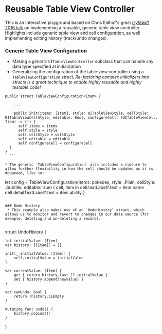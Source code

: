 # Reusable Table View Controller

This is an interactive playground based on Chris Eidhof's great [*try!Swift* 2016 talk](https://github.com/nsakaimbo/Reusable-Table-View-Controller.git) on implementing a reusable, generic table view controller. Highlights include generic table view and cell configuration, as well implementing editing history (track/undo changes).

### Generic Table View Configuration

  * Making a *generic* `UITableViewController` subclass that can handle any data type specified at initialization
  * Generalizing the configuration of the table view controller using a `TableViewConfiguration` struct. *Re-factoring complex initializers into structs is a great technique to enable highly reusable and highly testable code!*

  ```
  public struct TableViewConfiguration<Item> {
      
      ...
      
      public init(items: [Item], style: UITableViewStyle, cellStyle: UITableViewCellStyle, editable: Bool, configureCell: (UITableViewCell, Item) -> ()) {
        self.items = items
        self.style = style
        self.cellStyle = cellStyle
        self.editable = editable
        self.configureCell = configureCell
    }
  }
    ```
 
* The generic `TableViewConfiguration` also includes a closure to allow further flexibility in how the cell should be updated as it is dequeued, like so:
 
 ```
 let config = TableViewConfiguration(items: pokedex, style: .Plain, cellStyle: .Subtitle, editable: true) { cell, item in
    cell.textLabel?.text = item.name
    cell.detailTextLabel?.text = item.ability
}
```

### Undo History
 * This example also makes use of an `UndoHistory` struct, which allows us to monitor and revert to changes in our data source (for example, deleting and un-deleting a record).
 
 ```
 struct UndoHistory<Item> {
    
    let initialValue: [Item]
    var history: [[Item]] = []
    
    init(_ initialValue: [Item]) {
        self.initialValue = initialValue
    }
    
    var currentValue: [Item] {
        get { return history.last ?? initialValue }
        set { history.append(newValue) }
    }
    
    var canUndo: Bool {
        return !history.isEmpty
    }
    
    mutating func undo() {
        history.popLast()
    }
}
```
